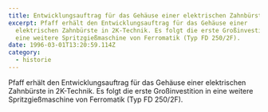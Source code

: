 ```yaml
---
title: Entwicklungsauftrag für das Gehäuse einer elektrischen Zahnbürste | 1996
excerpt: Pfaff erhält den Entwicklungsauftrag für das Gehäuse einer
  ­elektrischen Zahnbürste in 2K-Technik. Es folgt die erste Großinvestition in
  eine weitere Spritzgießmaschine von Ferromatik (Typ FD 250/2F).
date: 1996-03-01T13:20:59.114Z
category: 
  - historie
---
```

Pfaff erhält den Entwicklungsauftrag für das Gehäuse einer ­elektrischen Zahnbürste in 2K-Technik. Es folgt die erste Großinvestition in eine weitere Spritzgießmaschine von Ferromatik (Typ FD 250/2F).
